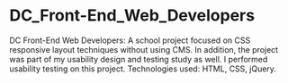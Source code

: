 # DC_Front-End_Web_Developers
DC Front-End Web Developers: A school project focused on CSS responsive layout techniques without using CMS. In addition, the project was part of my usability design and testing study as well. I performed usability testing on this project. Technologies used: HTML, CSS, jQuery.
 
